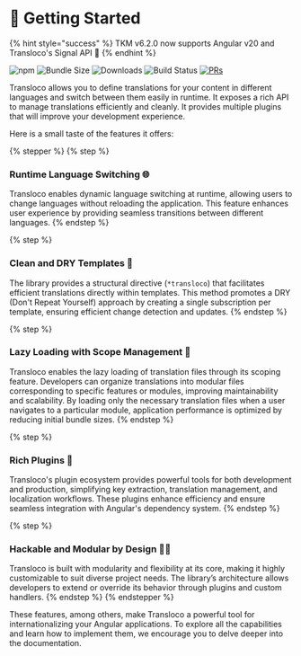 # 🚀 Getting Started

{% hint style="success" %}
TKM v6.2.0 now supports Angular v20 and Transloco's Signal API 🎉
{% endhint %}

![npm](https://img.shields.io/npm/v/@jsverse/transloco) ![Bundle Size](https://img.shields.io/bundlephobia/min/@jsverse/transloco) ![Downloads](https://img.shields.io/npm/dm/@jsverse/transloco) ![Build Status](https://github.com/jsverse/transloco/actions/workflows/ci.yml/badge.svg) [![PRs](https://img.shields.io/badge/PRs-welcome-brightgreen.svg?style=flat-square)](https://github.com/jsverse/transloco/blob/master/CONTRIBUTING.md)

Transloco allows you to define translations for your content in different languages and switch between them easily in runtime. It exposes a rich API to manage translations efficiently and cleanly. It provides multiple plugins that will improve your development experience.

Here is a small taste of the features it offers:

{% stepper %}
{% step %}
### Runtime Language Switching 🌐

Transloco enables dynamic language switching at runtime, allowing users to change languages without reloading the application. This feature enhances user experience by providing seamless transitions between different languages.
{% endstep %}

{% step %}
### Clean and DRY Templates 🫧

The library provides a structural directive (`*transloco`) that facilitates efficient translations directly within templates. This method promotes a DRY (Don't Repeat Yourself) approach by creating a single subscription per template, ensuring efficient change detection and updates.
{% endstep %}

{% step %}
### Lazy Loading with Scope Management 🦥

Transloco enables the lazy loading of translation files through its scoping feature. Developers can organize translations into modular files corresponding to specific features or modules, improving maintainability and scalability. By loading only the necessary translation files when a user navigates to a particular module, application performance is optimized by reducing initial bundle sizes.
{% endstep %}

{% step %}
### Rich Plugins 🔌

Transloco's plugin ecosystem provides powerful tools for both development and production, simplifying key extraction, translation management, and localization workflows. These plugins enhance efficiency and ensure seamless integration with Angular's dependency system.
{% endstep %}

{% step %}
### Hackable and Modular by Design 👩‍💻

Transloco is built with modularity and flexibility at its core, making it highly customizable to suit diverse project needs. The library’s architecture allows developers to extend or override its behavior through plugins and custom handlers.
{% endstep %}
{% endstepper %}

These features, among others, make Transloco a powerful tool for internationalizing your Angular applications. To explore all the capabilities and learn how to implement them, we encourage you to delve deeper into the documentation.


